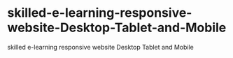 # skilled-e-learning-responsive-website-Desktop-Tablet-and-Mobile
skilled e-learning responsive website Desktop Tablet and Mobile
